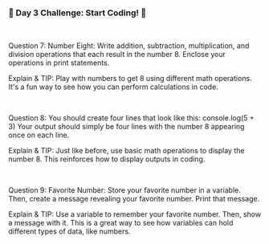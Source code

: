 <h3>🚀 Day 3 Challenge: Start Coding! 🚀</h3>

<br>

Question 7: Number Eight: Write addition, subtraction, multiplication, and division operations that each result in the number 8. Enclose your operations in print statements.

Explain & TIP: Play with numbers to get 8 using different math operations. It's a fun way to see how you can perform calculations in code.

<br>

Question 8: You should create four lines that look like this:
console.log(5 + 3)
Your output should simply be four lines with the number 8 appearing once on each line.


Explain & TIP: Just like before, use basic math operations to display the number 8. This reinforces how to display outputs in coding.

<br>

Question 9: Favorite Number: Store your favorite number in a variable. Then, create a message revealing your favorite number. Print that message.

Explain & TIP: Use a variable to remember your favorite number. Then, show a message with it. This is a great way to see how variables can hold different types of data, like numbers.